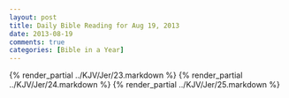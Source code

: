 ```yaml
---
layout: post
title: Daily Bible Reading for Aug 19, 2013
date: 2013-08-19
comments: true
categories: [Bible in a Year]
---
```

{% render_partial ../KJV/Jer/23.markdown %}
{% render_partial ../KJV/Jer/24.markdown %}
{% render_partial ../KJV/Jer/25.markdown %}
